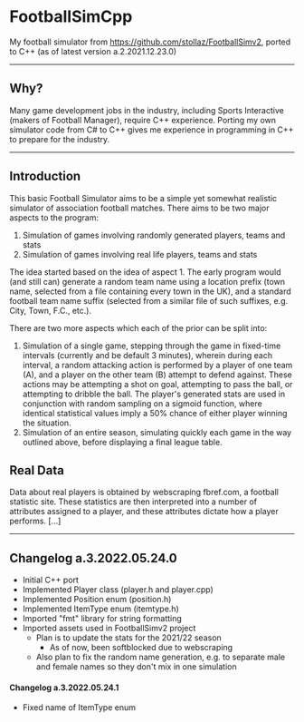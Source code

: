 # FootballSimCpp

My football simulator from https://github.com/stollaz/FootballSimv2, ported to C++ (as of latest version a.2.2021.12.23.0)

---
## Why?

Many game development jobs in the industry, including Sports Interactive (makers of Football Manager), require C++ experience. Porting my own simulator code from C# to C++ gives me experience in programming in C++ to prepare for the industry.

---
## Introduction
This basic Football Simulator aims to be a simple yet somewhat realistic simulator of association football matches. There aims to be two major aspects to the program:

1. Simulation of games involving randomly generated players, teams and stats
2. Simulation of games involving real life players, teams and stats

The idea started based on the idea of aspect 1. The early program would (and still can) generate a random team name using a location prefix 
(town name, selected from a file containing every town in the UK), and a standard football team name suffix (selected from a similar file 
of such suffixes, e.g. City, Town, F.C., etc.). 

There are two more aspects which each of the prior can be split into:

1. Simulation of a single game, stepping through the game in fixed-time intervals (currently and be default 3 minutes), wherein during each interval, a random attacking 
action is performed by a player of one team (A), and a player on the other team (B) attempt to defend against. These actions may be attempting a shot on goal, attempting 
to pass the ball, or attempting to dribble the ball. The player's generated stats are used in conjunction with random sampling on a sigmoid function, where identical statistical
values imply a 50% chance of either player winning the situation.
2. Simulation of an entire season, simulating quickly each game in the way outlined above, before displaying a final league table.

## Real Data
Data about real players is obtained by webscraping fbref.com, a football statistic site. These statistics are then interpreted into a number of attributes assigned to a player, 
and these attributes dictate how a player performs. [...]

---
## Changelog a.3.2022.05.24.0

- Initial C++ port
- Implemented Player class (player.h and player.cpp)
- Implemented Position enum (position.h)
- Implemented ItemType enum (itemtype.h)
- Imported "fmt" library for string formatting
- Imported assets used in FootballSimv2 project
  - Plan is to update the stats for the 2021/22 season
    - As of now, been softblocked due to webscraping
  - Also plan to fix the random name generation, e.g. to separate male and female names so they don't mix in one simulation

#### Changelog a.3.2022.05.24.1
- Fixed name of ItemType enum
